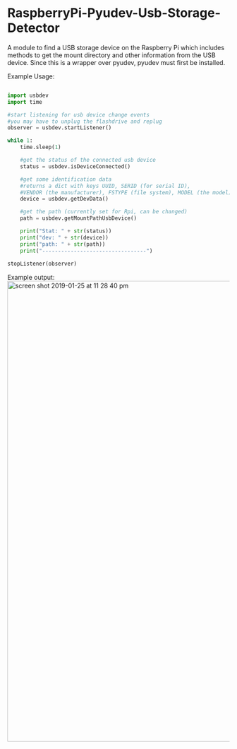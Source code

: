 # RaspberryPi-Pyudev-Usb-Storage-Detector
A module to find a USB storage device on the Raspberry Pi which includes methods to get the mount directory and other information from the USB device. Since this is a wrapper over pyudev, pyudev must first be installed.

Example Usage:
```Python

import usbdev
import time

#start listening for usb device change events
#you may have to unplug the flashdrive and replug
observer = usbdev.startListener()

while 1:
    time.sleep(1)

    #get the status of the connected usb device
    status = usbdev.isDeviceConnected()

    #get some identification data 
    #returns a dict with keys UUID, SERID (for serial ID), 
    #VENDOR (the manufacturer), FSTYPE (file system), MODEL (the model), DEVPATH for the path under ~/dev.
    device = usbdev.getDevData()

    #get the path (currently set for Rpi, can be changed)
    path = usbdev.getMountPathUsbDevice()

    print("Stat: " + str(status))
    print("dev: " + str(device))
    print("path: " + str(path))
    print("---------------------------------")
    
stopListener(observer)
```

Example output:
<img width="1043" alt="screen shot 2019-01-25 at 11 28 40 pm" src="https://user-images.githubusercontent.com/35157263/51783076-c4127400-20f9-11e9-998e-3302cf8e088d.png">
